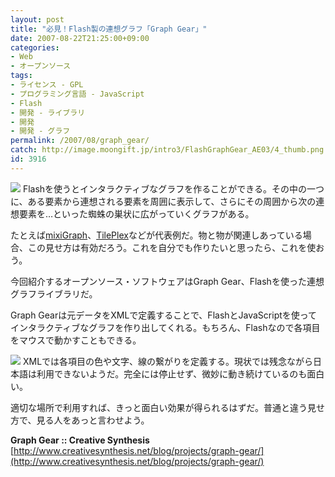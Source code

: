 ```yaml
---
layout: post
title: "必見！Flash製の連想グラフ「Graph Gear」"
date: 2007-08-22T21:25:00+09:00
categories:
- Web
- オープンソース
tags: 
- ライセンス - GPL
- プログラミング言語 - JavaScript
- Flash
- 開発 - ライブラリ
- 開発
- 開発 - グラフ
permalink: /2007/08/graph_gear/
catch: http://image.moongift.jp/intro3/FlashGraphGear_AE03/4_thumb.png
id: 3916
---
```

[![](http://image.moongift.jp/intro3/FlashGraphGear_AE03/3_thumb.png)](http://image.moongift.jp/intro3/FlashGraphGear_AE03/32.png) Flashを使うとインタラクティブなグラフを作ることができる。その中の一つに、ある要素から連想される要素を周囲に表示して、さらにその周囲から次の連想要素を…といった蜘蛛の巣状に広がっていくグラフがある。   
  
たとえば[mixiGraph](http://www.moongift.jp/2005/11/823/)、[TilePlex](http://tileplex.jp/)などが代表例だ。物と物が関連しあっている場合、この見せ方は有効だろう。これを自分でも作りたいと思ったら、これを使おう。   
  
今回紹介するオープンソース・ソフトウェアはGraph Gear、Flashを使った連想グラフライブラリだ。   
  
<!--more-->  
  
Graph Gearは元データをXMLで定義することで、FlashとJavaScriptを使ってインタラクティブなグラフを作り出してくれる。もちろん、Flashなので各項目をマウスで動かすこともできる。   
  
[![](http://image.moongift.jp/intro3/FlashGraphGear_AE03/4_thumb.png)](http://image.moongift.jp/intro3/FlashGraphGear_AE03/42.png) XMLでは各項目の色や文字、線の繋がりを定義する。現状では残念ながら日本語は利用できないようだ。完全には停止せず、微妙に動き続けているのも面白い。   
  
適切な場所で利用すれば、きっと面白い効果が得られるはずだ。普通と違う見せ方で、見る人をあっと言わせよう。   
  
**Graph Gear :: Creative Synthesis**  
[http://www.creativesynthesis.net/blog/projects/graph-gear/](http://www.creativesynthesis.net/blog/projects/graph-gear/)